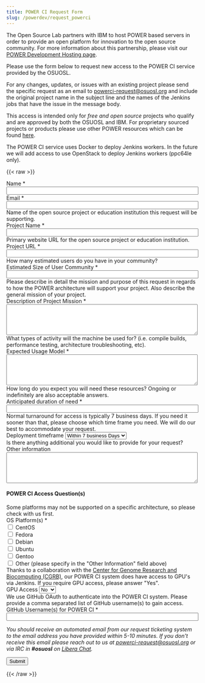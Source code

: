 ```yaml
---
title: POWER CI Request Form
slug: /powerdev/request_powerci
---
```


The Open Source Lab partners with IBM to host POWER based servers in order to provide an open platform for innovation to
the open source community. For more information about this partnership, please visit our
[POWER Development Hosting page](/services/powerdev).

Please use the form below to request new access to the POWER CI service provided by the OSUOSL.

For any changes, updates, or issues with an existing project please send the specific request as an email to
[powerci-request@osuosl.org](mailto:powerci-request@osuosl.org) and include the original project name in the subject
line and the names of the Jenkins jobs that have the issue in the message body.

This access is intended only for _free and open source_ projects who qualify and are approved by both the OSUOSL and
IBM. For proprietary sourced projects or products please use other POWER resources which can be found
[here](https://www.ibm.com/docs/en/linux-on-systems).

The POWER CI service uses Docker to deploy Jenkins workers. In the future we will add access to use OpenStack to deploy
Jenkins workers (ppc64le only).

{{< raw >}}

<div id="content">
<!-- Formsender error script -->
<script src="../../../js/formsender-error.js"></script>
  <form class="webform-client-form" enctype="multipart/form-data" action="https://formsender.osuosl.org:443"
  method="post" id="webform-client-form-1086" accept-charset="UTF-8">
    <div>
      <div class="form-item webform-component webform-component-textfield" id="webform-component-name">
        <label for="edit-submitted-name">Name <span class="form-required" title="This field is required.">&ast;</span>
        </label>
        <input type="text" id="edit-submitted-name" name="name" value="" size="60" maxlength="128" class="form-text
        required" />
      </div>
      <div class="form-item webform-component webform-component-email" id="webform-component-email">
        <label for="edit-submitted-email">Email <span class="form-required" title="This field is required.">&ast;</span>
        </label>
        <input class="email form-text form-email required" type="email" id="edit-submitted-email" name="email"
        size="60" />
      </div>
      <div class="form-item webform-component webform-component-textfield" id="webform-component-project-name">
        <div class="description">Name of the open source project or education institution this request will be
        supporting.</div>
        <label for="edit-submitted-project-name">Project Name <span class="form-required"
            title="This field is required.">&ast;</span></label>
        <input type="text" id="edit-submitted-project-name" name="project_name" value="" size="60" maxlength="128"
        class="form-text required" />
      </div>
      <div class="form-item webform-component webform-component-textfield" id="webform-component-project-url">
        <div class="description">Primary website URL for the open source project or education institution.</div>
        <label for="edit-submitted-project-url">Project URL <span class="form-required" title="This field is
        required.">&ast;</span></label>
        <input type="text" id="edit-submitted-project-url" name="project_url" value="" size="60" maxlength="128"
        class="form-text required" />
      </div>
      <div class="form-item webform-component webform-component-textfield" id="webform-component-community-size">
        <div class="description">How many estimated users do you have in your community?</div>
        <label for="edit-submitted-community-size">Estimated Size of User Community <span class="form-required"
        title="This field is required.">&ast;</span></label>
        <input type="text" id="edit-submitted-community-size" name="est_size_of_user_community" value="" size="60"
        maxlength="128" class="form-text required" />
      </div>
      <div class="form-item webform-component webform-component-textarea" id="webform-component-mission">
        <div class="description">Please describe in detail the mission and purpose of this request in regards to how
        the POWER architecture will support your project. Also describe the general mission of your project.</div>
        <label for="edit-submitted-mission">Description of Project Mission <span class="form-required" title="This field
        is required.">&ast;</span></label>
        <div class="form-textarea-wrapper resizable"><textarea id="edit-submitted-mission"
        name="description_of_project_mission" cols="60" rows="5" class="form-textarea required"></textarea></div>
      </div>
      <div class="form-item webform-component webform-component-textarea" id="webform-component-usage">
        <div class="description">What types of activity will the machine be used for? (i.e. compile builds, performance
        testing, architecture troubleshooting, etc).</div>
        <label for="edit-submitted-usage">Expected Usage Model <span class="form-required" title="This field is
        required.">&ast;</span></label>
        <div class="form-textarea-wrapper resizable"><textarea id="edit-submitted-usage" name="expected_usage_model"
        cols="60" rows="5" class="form-textarea required"></textarea></div>
      </div>
      <div class="form-item webform-component webform-component-textfield" id="webform-component-duration">
        <div class="description">How long do you expect you will need these resources? Ongoing or indefinitely are also
        acceptable answers.</div>
        <label for="edit-submitted-duration">Anticipated duration of need <span class="form-required" title="This field
        is required.">&ast;</span></label>
        <input type="text" id="edit-submitted-duration" name="anticipated_duration_of_need" value="" size="60"
        maxlength="128" class="form-text required" />
      </div>
      <div class="form-item webform-component webform-component-select" id="webform-component-deployment-timeframe">
        <div class="description">Normal turnaround for access is typically 7 business days. If you need it sooner than
        that, please choose which time frame you need. We will do our best to accommodate your request. </div>
        <label for="edit-submitted-deployment-timeframe">Deployment timeframe </label>
        <select id="edit-submitted-deployment-timeframe" name="deployment_timeframe" class="form-select">
          <option value="Within 7 business Days" selected="selected">Within 7 business Days</option>
          <option value="Within 3 business Days">Within 3 business Days</option>
          <option value="Within 1 business Days">Within 1 business Day</option>
        </select>
      </div>
      <div class="form-item webform-component webform-component-textarea" id="webform-component-other-information">
        <div class="description">Is there anything additional you would like to provide for your request?</div>
        <label for="edit-submitted-other-information">Other information </label>
        <div class="form-textarea-wrapper resizable"><textarea id="edit-submitted-other-information"
        name="other_information" cols="60" rows="5" class="form-textarea"></textarea></div>
      </div>
      <h4>POWER CI Access Question(s)</h4>
      <div class="form-item webform-component" id="webform-component-platforms">
        <div class="description">Some platforms may not be supported on a specific architecture, so please check with
            us first.</div>
        <label for="webform-component-platforms">OS Platform(s) <span class="form-required" title="This field is
        required.">&ast;</span></label>
        <div class="form-inline">
          <input type="checkbox" id="edit-submitted-centos" class="form-checkbox" name="platform_centos"
            value="requested" />
          <label for="edit-submitted-centos">CentOS</label>
        </div>
        <div class="form-inline">
          <input type="checkbox" id="edit-submitted-fedora" class="form-checkbox" name="platform_fedora"
            value="requested" />
          <label for="edit-submitted-fedora">Fedora</label>
        </div>
        <div class="form-inline">
          <input type="checkbox" id="edit-submitted-debian" class="form-checkbox" name="platform_debian"
            value="requested" />
          <label for="edit-submitted-debian">Debian</label>
        </div>
        <div class="form-inline">
          <input type="checkbox" id="edit-submitted-ubuntu" class="form-checkbox" name="platform_ubuntu"
            value="requested" />
          <label for="edit-submitted-ubuntu">Ubuntu</label>
        </div>
        <div class="form-inline">
          <input type="checkbox" id="edit-submitted-gentoo" class="form-checkbox" name="platform_gentoo"
            value="requested" />
          <label for="edit-submitted-gentoo">Gentoo</label>
        </div>
        <div class="form-inline">
          <input type="checkbox" id="edit-submitted-other" class="form-checkbox" name="platform_other"
            value="requested" />
          <label for="edit-submitted-other">Other (please specify in the "Other Information" field above)</label>
        </div>
      </div>
      <div class="form-item webform-component webform-component-select" id="webform-component-gpu">
        <div class="description">Thanks to a collaboration with the <a href="https://cgrb.oregonstate.edu/">Center for
        Genome Research and Biocomputing (CGRB)</a>, our POWER CI system does have access to GPU's via Jenkins. If you
        require GPU access, please answer "Yes".</div>
        <label for="edit-submitted-gpu">GPU Access</label>
        <select id="edit-submitted-gpu" name="gpu_access" class="form-select">
          <option value="No" selected="selected">No</option>
          <option value="Yes">Yes</option>
        </select>
      </div>
      <div class="form-item webform-component webform-component-textfield" id="webform-component-ci-github">
        <div class="description">We use GitHub OAuth to authenticate into the POWER CI system. Please provide a comma
        separated list of GitHub username(s) to gain access.</div>
        <label for="edit-submitted-ci-github">GitHub Username(s) for POWER CI <span class="form-required" title="This
        field is required.">&ast;</span></label>
        <input type="text" id="edit-submitted-ci-github" name="ci-github" value="" size="60" maxlength="128"
            class="form-text required" />
      </div>
      <p><i>You should receive an automated email from our request ticketing system to the email address you have
      provided within 5-10 minutes.  If you don't receive this email please reach out to us at <a
      href="mailto:powerci-request@osuosl.org">powerci-request@osuosl.org</a> or via IRC in <b>#osuosl</b> on
      <a href="https://libera.chat/">Libera Chat</a>.</i></p>
      <div class="g-recaptcha" data-sitekey="6LeOugIAAAAAALZJU8MBrWbtN6NC9sMGCu8Xgb41"></div>
      <!-- Formsender Settings -->
      <input type="hidden" name="last_name" value="" />
      <input type="hidden" name="token"
        value="F0Ne39VckLbyzIrhHL2sYVL545kmgqx4rghGY3LulJTlut4oxLFIxky5xE32aHnrxHWHIP9F6fgvGY4G" />
      <input type="hidden" name="redirect" value="/form-submitted" />
      <input type="hidden" name="mail_subject_prefix" value="New POWER CI Request" />
      <input type="hidden" name="mail_subject_key" value="project_name" />
      <input type="hidden" name="send_to" value="PowerCI" />
      <!-- /Formsender Settings -->
      <div class="form-actions form-wrapper" id="edit-actions"><input type="submit" id="edit-submit" name="op"
      value="Submit" class="form-submit" /></div>
    </div>
  </form>
</div>
{{< /raw >}}

